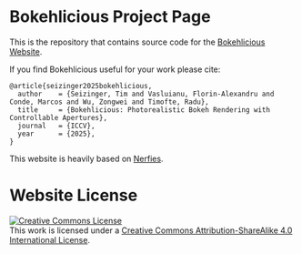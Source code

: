 # Bokehlicious Project Page

This is the repository that contains source code for the [Bokehlicious Website](https://timseizinger.github.io/Bokehlicious).

If you find Bokehlicious useful for your work please cite:
```
@article{seizinger2025bokehlicious,
  author    = {Seizinger, Tim and Vasluianu, Florin-Alexandru and Conde, Marcos and Wu, Zongwei and Timofte, Radu},
  title     = {Bokehlicious: Photorealistic Bokeh Rendering with Controllable Apertures},
  journal   = {ICCV},
  year      = {2025},
}
```

This website is heavily based on [Nerfies](https://github.com/nerfies/nerfies.github.io).

# Website License
<a rel="license" href="http://creativecommons.org/licenses/by-sa/4.0/"><img alt="Creative Commons License" style="border-width:0" src="https://i.creativecommons.org/l/by-sa/4.0/88x31.png" /></a><br />This work is licensed under a <a rel="license" href="http://creativecommons.org/licenses/by-sa/4.0/">Creative Commons Attribution-ShareAlike 4.0 International License</a>.

